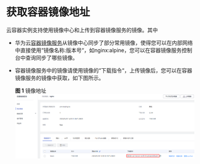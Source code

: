 # 获取容器镜像地址<a name="cci_02_1003"></a>

云容器实例支持使用镜像中心和上传到容器镜像服务的镜像。其中

-   华为云[容器镜像服务](https://www.huaweicloud.com/product/swr.html)从镜像中心同步了部分常用镜像，使得您可以在内部网络中直接使用“镜像名称:版本号“，如nginx:alpine，您可以在容器镜像服务控制台中查询同步了哪些镜像。
-   容器镜像服务中的镜像请使用镜像的“下载指令“，上传镜像后，您可以在容器镜像服务的镜像中获取，如下图所示。

    **图 1**  镜像地址<a name="fig165713941114"></a>  
    ![](figures/镜像地址.png "镜像地址")


